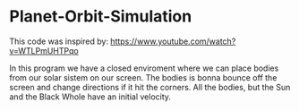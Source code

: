 # Planet-Orbit-Simulation
This code was inspired by: https://www.youtube.com/watch?v=WTLPmUHTPqo

In this program we have a closed enviroment where we can place bodies from our solar sistem on our screen.
The bodies is bonna bounce off the screen and change directions if it hit the corners.
All the bodies, but the Sun and the Black Whole have an initial velocity.

